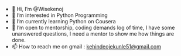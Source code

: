 - 👋 Hi, I’m @Wisekenoj
- 👀 I’m interested in Python Programming 
- 🌱 I’m currently learning Python on Cousera 
- 💞️ I’m open to mentorship, coding demands log of time, I have some unanswered questions, I need a mentor to show me how things are done.
- 📫 How to reach me on gmail : kehindeojekunle51@gmail.com

<!---
Wisekenoj/Wisekenoj is a ✨ special ✨ repository because its `README.md` (this file) appears on your GitHub profile.
You can click the Preview link to take a look at your changes.
--->
